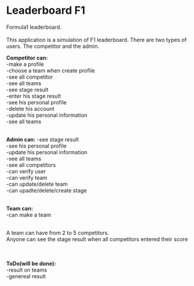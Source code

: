 # Leaderboard F1
Formula1 leaderboard.
<br><br>
This application is a simulation of F1 leaderboard. There are two types of users. The competitor and the admin.<br>

<b> Competitor can:</b><br>
-make a profile <br>
-choose a team when create profile<br>
-see all competitor<br>
-see all teams<br>
-see stage result<br>
-enter his stage result<br>
-see his personal profile<br>
-delete his account<br>
-update his personal information<br>
-see all teams<br>
<br>

<b> Admin can:</b>
-see stage result<br>
-see his personal profile<br>
-update his personal information<br>
-see all teams<br>
-see all competitors<br>
-can verify user<br>
-can verify team<br>
-can update/delete team<br>
-can upadte/delete/create stage<br>
<br>

<b>Team can:</b><br>
-can make a team<br>
<br>

A team can have from 2 to 5 competitors.<br>
Anyone can see the stage result when all competitors entered their score<br>


<br><br>
<b>ToDo(will be done):</b><br>
-result on teams<br>
-genereal result<br> 
